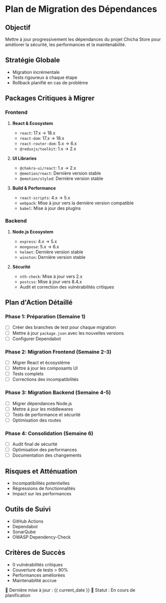 # Plan de Migration des Dépendances

## Objectif
Mettre à jour progressivement les dépendances du projet Chicha Store pour améliorer la sécurité, les performances et la maintenabilité.

## Stratégie Globale
- Migration incrémentale
- Tests rigoureux à chaque étape
- Rollback planifié en cas de problème

## Packages Critiques à Migrer

### Frontend
1. **React & Ecosystem**
   - `react`: 17.x → 18.x
   - `react-dom`: 17.x → 18.x
   - `react-router-dom`: 5.x → 6.x
   - `@reduxjs/toolkit`: 1.x → 2.x

2. **UI Libraries**
   - `@chakra-ui/react`: 1.x → 2.x
   - `@emotion/react`: Dernière version stable
   - `@emotion/styled`: Dernière version stable

3. **Build & Performance**
   - `react-scripts`: 4.x → 5.x
   - `webpack`: Mise à jour vers la dernière version compatible
   - `babel`: Mise à jour des plugins

### Backend
1. **Node.js Ecosystem**
   - `express`: 4.x → 5.x
   - `mongoose`: 5.x → 6.x
   - `helmet`: Dernière version stable
   - `winston`: Dernière version stable

2. **Sécurité**
   - `nth-check`: Mise à jour vers 2.x
   - `postcss`: Mise à jour vers 8.4.x
   - Audit et correction des vulnérabilités critiques

## Plan d'Action Détaillé

### Phase 1: Préparation (Semaine 1)
- [ ] Créer des branches de test pour chaque migration
- [ ] Mettre à jour `package.json` avec les nouvelles versions
- [ ] Configurer Dependabot

### Phase 2: Migration Frontend (Semaine 2-3)
- [ ] Migrer React et écosystème
- [ ] Mettre à jour les composants UI
- [ ] Tests complets
- [ ] Corrections des incompatibilités

### Phase 3: Migration Backend (Semaine 4-5)
- [ ] Migrer dépendances Node.js
- [ ] Mettre à jour les middlewares
- [ ] Tests de performance et sécurité
- [ ] Optimisation des routes

### Phase 4: Consolidation (Semaine 6)
- [ ] Audit final de sécurité
- [ ] Optimisation des performances
- [ ] Documentation des changements

## Risques et Atténuation
- Incompatibilités potentielles
- Régressions de fonctionnalités
- Impact sur les performances

## Outils de Suivi
- GitHub Actions
- Dependabot
- SonarQube
- OWASP Dependency-Check

## Critères de Succès
- 0 vulnérabilités critiques
- Couverture de tests > 90%
- Performances améliorées
- Maintenabilité accrue

📅 Dernière mise à jour : {{ current_date }}
🔄 Statut : En cours de planification
